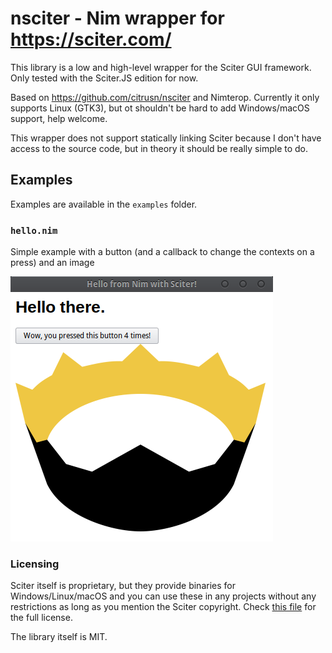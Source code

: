 # nsciter - Nim wrapper for https://sciter.com/

This library is a low and high-level wrapper for the Sciter GUI framework.
Only tested with the Sciter.JS edition for now.

Based on https://github.com/citrusn/nsciter and Nimterop.
Currently it only supports Linux (GTK3), but ot shouldn't be hard to add Windows/macOS support, help welcome.

This wrapper does not support statically linking Sciter because I don't have access to the source code,
but in theory it should be really simple to do.

## Examples

Examples are available in the `examples` folder.

### `hello.nim`

Simple example with a button (and a callback to change the contexts on a press) and an image

![Screenshot of the example](assets/pic.png?raw=true "Screenshot")

### Licensing 
Sciter itself is proprietary, but they provide binaries for Windows/Linux/macOS
and you can use these in any projects without any restrictions as long as you mention the Sciter copyright.
Check [this file](https://github.com/c-smile/sciter-sdk/blob/master/license.htm) for the full license.

The library itself is MIT.
